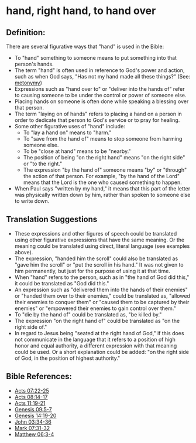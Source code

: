 # hand, right hand, to hand over #

## Definition: ##

There are several figurative ways that "hand" is used in the Bible:

* To "hand" something to someone means to put something into that person's hands.
* The term "hand" is often used in reference to God's power and action, such as when God says, "Has not my hand made all these things?" (See: [metonymy](en/ta-vol1/translate/man/figs-metonymy))
* Expressions such as "hand over to" or "deliver into the hands of" refer to causing someone to be under the control or power of someone else.
* Placing hands on someone is often done while speaking a blessing over that person.
* The term "laying on of hands" refers to placing a hand on a person in order to dedicate that person to God's service or to pray for healing.
* Some other figurative uses of "hand" include:
   * To "lay a hand on" means to "harm."
   * To "save from the hand of" means to stop someone from harming someone else.
   * To be "close at hand" means to be "nearby."
   * The position of being "on the right hand" means "on the right side" or "to the right."
   * The expression "by the hand of" someone means "by" or "through" the action of that person. For example, "by the hand of the Lord" means that the Lord is the one who caused something to happen.
* When Paul says "written by my hand," it means that this part of the letter was physically written down by him, rather than spoken to someone else to write down.

## Translation Suggestions ##

* These expressions and other figures of speech could be translated using other figurative expressions that have the same meaning. Or the meaning could be translated using direct, literal language (see examples above).
* The expression, "handed him the scroll" could also be translated as "gave him the scroll" or "put the scroll in his hand." It was not given to him permanently, but just for the purpose of using it at that time.
* When "hand" refers to the person, such as in "the hand of God did this," it could be translated as "God did this."
* An expression such as "delivered them into the hands of their enemies" or "handed them over to their enemies," could be translated as, "allowed their enemies to conquer them" or "caused them to be captured by their enemies" or "empowered their enemies to gain control over them."
* To "die by the hand of" could be translated as, "be killed by."
* The expression "on the right hand of" could be translated as "on the right side of."
* In regard to Jesus being "seated at the right hand of God," if this does not communicate in the language that it refers to a position of high honor and equal authority, a different expression with that meaning could be used. Or a short explanation could be added: "on the right side of God, in the position of highest authority."



## Bible References: ##

* [Acts 07:22-25](en/tn/act/help/07/22)
* [Acts 08:14-17](en/tn/act/help/08/14)
* [Acts 11:19-21](en/tn/act/help/11/19)
* [Genesis 09:5-7](en/tn/gen/help/09/05)
* [Genesis 14:19-20](en/tn/gen/help/14/19)
* [John 03:34-36](en/tn/jhn/help/03/34)
* [Mark 07:31-32](en/tn/mrk/help/07/31)
* [Matthew 06:3-4](en/tn/mat/help/06/03)